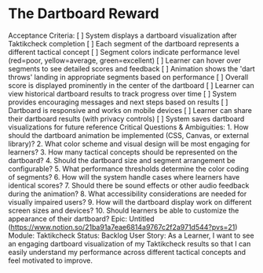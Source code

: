 # The Dartboard Reward

Acceptance Criteria: [ ] System displays a dartboard visualization after Taktikcheck completion
[ ] Each segment of the dartboard represents a different tactical concept
[ ] Segment colors indicate performance level (red=poor, yellow=average, green=excellent)
[ ] Learner can hover over segments to see detailed scores and feedback
[ ] Animation shows the 'dart throws' landing in appropriate segments based on performance
[ ] Overall score is displayed prominently in the center of the dartboard
[ ] Learner can view historical dartboard results to track progress over time
[ ] System provides encouraging messages and next steps based on results
[ ] Dartboard is responsive and works on mobile devices
[ ] Learner can share their dartboard results (with privacy controls)
[ ] System saves dartboard visualizations for future reference
Critical Questions & Ambiguities: 1. How should the dartboard animation be implemented (CSS, Canvas, or external library)?
2. What color scheme and visual design will be most engaging for learners?
3. How many tactical concepts should be represented on the dartboard?
4. Should the dartboard size and segment arrangement be configurable?
5. What performance thresholds determine the color coding of segments?
6. How will the system handle cases where learners have identical scores?
7. Should there be sound effects or other audio feedback during the animation?
8. What accessibility considerations are needed for visually impaired users?
9. How will the dartboard display work on different screen sizes and devices?
10. Should learners be able to customize the appearance of their dartboard?
Epic: Untitled (https://www.notion.so/21ba91a7eae6814a9767c2f2a971d544?pvs=21)
Module: Taktikcheck
Status: Backlog
User Story: As a Learner, I want to see an engaging dartboard visualization of my Taktikcheck results so that I can easily understand my performance across different tactical concepts and feel motivated to improve.